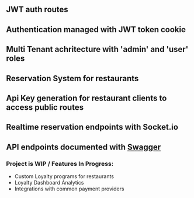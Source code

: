 ## JWT auth routes
## Authentication managed with JWT token cookie
## Multi Tenant achritecture with 'admin' and 'user' roles
## Reservation System for restaurants
## Api Key generation for restaurant clients to access public routes
## Realtime reservation endpoints with Socket.io
## API endpoints documented with [Swagger](https://restaurant-saas-api-84ed2ff50b77.herokuapp.com/)

### Project is WIP / Features In Progress:

- Custom Loyalty programs for restaurants
- Loyalty Dashboard Analytics
- Integrations with common payment providers
